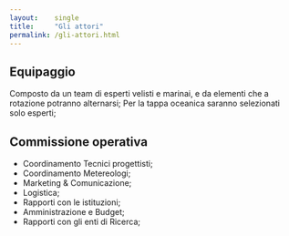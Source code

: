 ```yaml
---
layout:    single
title:     "Gli attori"
permalink: /gli-attori.html
---
```



## Equipaggio
Composto da un team di esperti velisti e marinai, e da elementi che a rotazione potranno alternarsi;
Per la tappa oceanica saranno selezionati solo esperti;

## Commissione operativa

- Coordinamento Tecnici progettisti;
- Coordinamento Metereologi;
- Marketing & Comunicazione;
- Logistica;
- Rapporti con le istituzioni;
- Amministrazione e Budget;
- Rapporti con gli enti di Ricerca;
